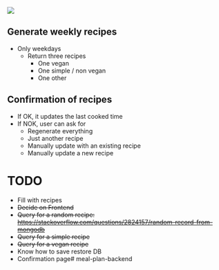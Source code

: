 ![](https://github.com/sandordargo/meal-plan-backend/workflows/nodejs.yml/badge.svg)

## Generate weekly recipes
- Only weekdays
  - Return three recipes
    - One vegan
    - One simple / non vegan
    - One other
    
## Confirmation of recipes
- If OK, it updates the last cooked time
- If NOK, user can ask for
  - Regenerate everything
  - Just another recipe
  - Manually update with an existing recipe
  - Manually update a new recipe
  
  
# TODO
- Fill with recipes
- <strike>Decide on Frontend</strike>
- <strike>Query for a random recipe: https://stackoverflow.com/questions/2824157/random-record-from-mongodb</strike>
- <strike>Query for a simple recipe</strike>
- <strike>Query for a vegan recipe</strike>
- Know how to save restore DB
- Confirmation page# meal-plan-backend
